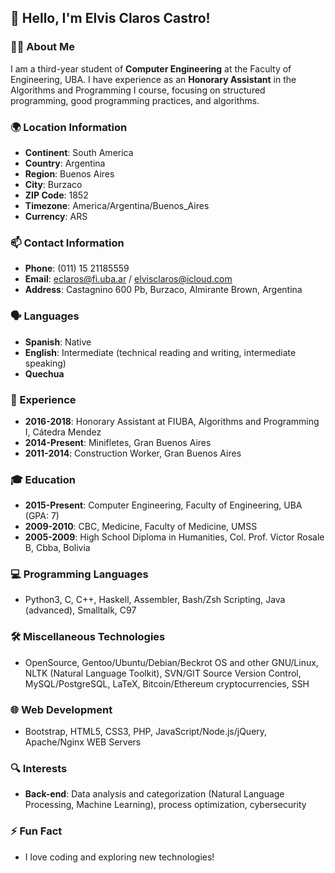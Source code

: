 
## 👋 Hello, I'm Elvis Claros Castro!

### 👨‍💻 About Me
I am a third-year student of **Computer Engineering** at the Faculty of Engineering, UBA. I have experience as an **Honorary Assistant** in the Algorithms and Programming I course, focusing on structured programming, good programming practices, and algorithms.

### 🌍 Location Information
- **Continent**: South America
- **Country**: Argentina
- **Region**: Buenos Aires
- **City**: Burzaco
- **ZIP Code**: 1852
- **Timezone**: America/Argentina/Buenos_Aires
- **Currency**: ARS

### 📫 Contact Information
- **Phone**: (011) 15 21185559
- **Email**: eclaros@fi.uba.ar / elvisclaros@icloud.com
- **Address**: Castagnino 600 Pb, Burzaco, Almirante Brown, Argentina

### 🗣️ Languages
- **Spanish**: Native
- **English**: Intermediate (technical reading and writing, intermediate speaking)
- **Quechua**

### 💼 Experience
- **2016-2018**: Honorary Assistant at FIUBA, Algorithms and Programming I, Cátedra Mendez
- **2014-Present**: Minifletes, Gran Buenos Aires
- **2011-2014**: Construction Worker, Gran Buenos Aires

### 🎓 Education
- **2015-Present**: Computer Engineering, Faculty of Engineering, UBA (GPA: 7)
- **2009-2010**: CBC, Medicine, Faculty of Medicine, UMSS
- **2005-2009**: High School Diploma in Humanities, Col. Prof. Victor Rosale B, Cbba, Bolivia

### 💻 Programming Languages
- Python3, C, C++, Haskell, Assembler, Bash/Zsh Scripting, Java (advanced), Smalltalk, C97

### 🛠️ Miscellaneous Technologies
- OpenSource, Gentoo/Ubuntu/Debian/Beckrot OS and other GNU/Linux, NLTK (Natural Language Toolkit), SVN/GIT Source Version Control, MySQL/PostgreSQL, LaTeX, Bitcoin/Ethereum cryptocurrencies, SSH

### 🌐 Web Development
- Bootstrap, HTML5, CSS3, PHP, JavaScript/Node.js/jQuery, Apache/Nginx WEB Servers

### 🔍 Interests
- **Back-end**: Data analysis and categorization (Natural Language Processing, Machine Learning), process optimization, cybersecurity

### ⚡ Fun Fact
- I love coding and exploring new technologies!
